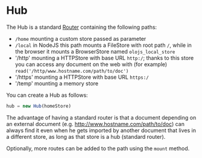 <!--<% __render__ = require 'markdown' %>-->

Hub
============================================================================
The Hub is a standard [Router](./router.md) containing the following paths:

- `/home` mounting a custom store passed as parameter
- `/local` in NodeJS this path mounts a FileStore with root path `/`, while
  in the browser it mounts a BrowserStore named `olojs_local_store`
- '/http' mounting a HTTPStore with base URL `http:/`; thanks to this store
  you can access any document on the web with (for example) 
  `read('/http/www.hostname.com/path/to/doc')`
- '/https' mounting a HTTPStore with base URL `https:/`
- '/temp' mounting a memory store

You can create a Hub as follows:

```js
hub = new Hub(homeStore)
```

The advantage of having a standard router is that a document depending on
an external document (e.g. http://www.hostname.com/path/to/doc) can always
find it even when he gets imported by another document that lives in a
different store, as long as that store is a hub (standard router).

Optionally, more routes can be added to the path using the `mount` method.
  


